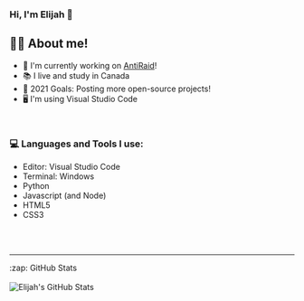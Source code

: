 
### Hi, I'm Elijah 👋


## 👨‍🎓 About me!

- 🤖 I'm currently working on [AntiRaid](https://github.com/elijahgives)!
- 📚 I live and study in Canada
- 🥅 2021 Goals: Posting more open-source projects!
- 🖥 I'm using Visual Studio Code 

<br />

### 💻 Languages and Tools I use:
- Editor: Visual Studio Code
- Terminal: Windows
- Python
- Javascript (and Node)
- HTML5
- CSS3



<br />
<br />

---






  <summary>:zap: GitHub Stats</summary><br/>


  <img align="left" alt="Elijah's GitHub Stats" src="https://github-readme-stats.vercel.app/api?username=elijahgives&show_icons=true&theme=radical&hide_border=true" />
  


